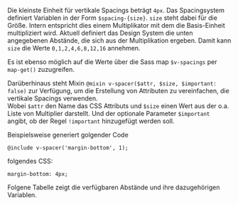 Die kleinste Einheit für vertikale Spacings beträgt `4px`. Das Spacingsystem definiert Variablen in der Form `$spacing-{size}`. `size` steht dabei für die Größe. Intern entspricht dies einem Multiplikator mit dem die Basis-Einheit multipliziert wird. Aktuell definiert das Design System die unten angegebenen Abstände, die sich aus der Multiplikation ergeben. Damit kann `size` die Werte `0,1,2,4,6,8,12,16` annehmen. 

Es ist ebenso möglich auf die Werte über die Sass map `$v-spacings` per `map-get()` zuzugreifen.

Darüberhinaus steht Mixin ``@mixin v-spacer($attr, $size, $important: false)`` zur Verfügung, um die Erstellung von Attributen zu vereinfachen, die vertikale Spacings verwenden.  
Wobei `$attr` den Name das CSS Attributs und `$size` einen Wert aus der o.a. Liste von Multiplier darstellt. Und der optionale Parameter `$important` angibt, ob der Regel `!important` hinzugefügt werden soll.

Beispielsweise generiert golgender Code

```
@include v-spacer('margin-bottom', 1);
```

folgendes CSS:

```
margin-bottom: 4px;
```

Folgene Tabelle zeigt die verfügbaren Abstände und ihre dazugehörigen Variablen.